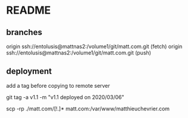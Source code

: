 # README

## branches
origin  ssh://entolusis@mattnas2:/volume1/git/matt.com.git (fetch)
origin  ssh://entolusis@mattnas2:/volume1/git/matt.com.git (push)


## deployment
add a tag before copying to remote server

git tag -a v1.1 -m "v1.1 deployed on 2020/03/06"

scp -rp  ./matt.com/[!.]* matt.com:/var/www/matthieuchevrier.com
